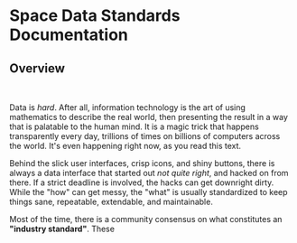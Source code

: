 # Space Data Standards Documentation

## Overview
<br/>

Data is *hard*.  After all, information technology is the art of using mathematics to describe the real world, then presenting the result in a way that is palatable to the human mind.  It is a magic trick that happens transparently every day, trillions of times on billions of computers across the world.  It's even happening right now, as you read this text. 

Behind the slick user interfaces, crisp icons, and shiny buttons, there is always a data interface that started out *not quite right*, and hacked on from there. If a strict deadline is involved, the hacks can get downright dirty.  While the "how" can get messy, the "what" is usually standardized to keep things sane, repeatable, extendable, and maintainable.

Most of the time, there is a community consensus on what constitutes an **"industry standard"**.  These 
